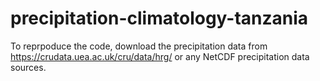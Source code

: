 # precipitation-climatology-tanzania

To reprpoduce the code, download the precipitation data from https://crudata.uea.ac.uk/cru/data/hrg/ or any NetCDF 
precipitation data sources.